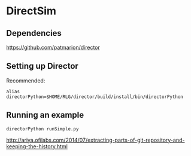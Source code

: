 # DirectSim

## Dependencies

https://github.com/patmarion/director

## Setting up Director

Recommended:

`alias directorPython=$HOME/RLG/director/build/install/bin/directorPython`


## Running an example

`directorPython runSimple.py`



http://ariya.ofilabs.com/2014/07/extracting-parts-of-git-repository-and-keeping-the-history.html
